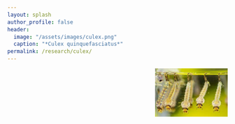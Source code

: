 ```yaml
---
layout: splash
author_profile: false
header:
  image: "/assets/images/culex.png"
  caption: "*Culex quinquefasciatus*"
permalink: /research/culex/
---
```


<img align="right" width="33%" margin-left="20px" src="/assets/images/culex.png">
